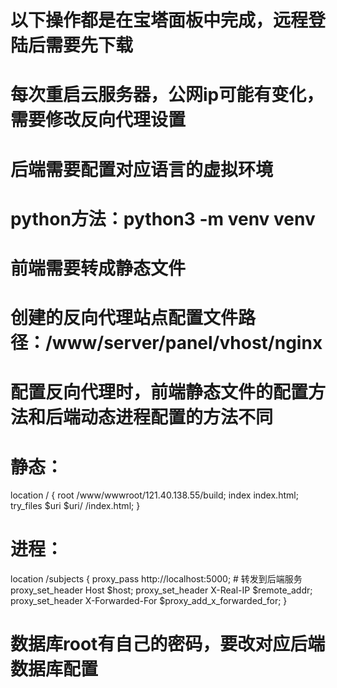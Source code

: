 # 以下操作都是在宝塔面板中完成，远程登陆后需要先下载
# 每次重启云服务器，公网ip可能有变化，需要修改反向代理设置
# 后端需要配置对应语言的虚拟环境
# python方法：python3 -m venv venv
# 前端需要转成静态文件
# 创建的反向代理站点配置文件路径：/www/server/panel/vhost/nginx
# 配置反向代理时，前端静态文件的配置方法和后端动态进程配置的方法不同
# 静态：
location / {
        root /www/wwwroot/121.40.138.55/build;
        index index.html;
        try_files $uri $uri/ /index.html;
    }
# 进程：
location /subjects {
        proxy_pass http://localhost:5000;  # 转发到后端服务
        proxy_set_header Host $host;
        proxy_set_header X-Real-IP $remote_addr;
        proxy_set_header X-Forwarded-For $proxy_add_x_forwarded_for;
    }

# 数据库root有自己的密码，要改对应后端数据库配置
